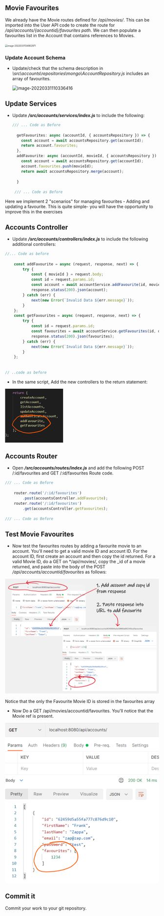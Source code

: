 ## Movie Favourites



We already have the Movie routes defined for */api/movies/*. This can be imported into the User API code to create the route for  */api/accounts/{accountid}/favourites path*. We can then populate a favourites list in the Account that contains references to Movies. 

<img src="./img/image-20220331134902971.png" alt="image-20220331134902971" style="zoom:50%;" />

### Update Account Schema

- Update/check that the schema description in  *\src\accounts\repositories\mongo\AccountRepository.js* includes an array of favourites.

  ![image-20220331110336416](C:\Users\Frank\AppData\Roaming\Typora\typora-user-images\image-20220331110336416.png)


## Update Services

- Update ***/src/accounts/services/index.js*** to include the following:

  ~~~javascript
  /// ... Code as Before
  
    getFavourites: async (accountId, { accountsRepository }) => {
      const account = await accountsRepository.get(accountId);
      return account.favourites;
    },
    addFavourite: async (accountId, movieId, { accountsRepository }) => {
      const account = await accountsRepository.get(accountId);
      account.favourites.push(movieId);
      return await accountsRepository.merge(account);
      
    }
    
   /// ... Code as Before
  ~~~

Here we implement 2 "scenarios" for managing favourites - Adding and updating a favourite. This is quite simple- you will have the opportunity to improve this in the exercises

## Accounts Controller

+ Update ***/src/accounts/controllers/index.js*** to include the following additional controllers:

  

~~~javascript
//... Code as before

	const addFavourite = async (request, response, next) => {
        try {
            const { movieId } = request.body;
            const id = request.params.id;
            const account = await accountService.addFavourite(id, movieId, dependencies);
            response.status(200).json(account);
        } catch (err) {
            next(new Error(`Invalid Data ${err.message}`));
        }
    };
    const getFavourites = async (request, response, next) => {
        try {
            const id = request.params.id;
            const favourites = await accountService.getFavourites(id, dependencies);
            response.status(200).json(favourites);
        } catch (err) {
            next(new Error(`Invalid Data ${err.message}`));
        }
    };


// ..code as before

~~~

+ In the same script, Add the new controllers to the return statement:

<img src="./img/image-20220331125622115.png" alt="image-20220331125622115" style="zoom:67%;" />



## Accounts Router

- Open ***/src/accounts/routes/index.js*** and add the following POST /:id/favourites and GET /:id/favourites Route code.

~~~javascript
/// ... Code as Before

    router.route('/:id/favourites')
        .post(accountsController.addFavourite);
    router.route('/:id/favourites')
        .get(accountsController.getFavourites);

/// ... Code as Before
~~~



## Test Movie Favourites

- Now test the  favourites routes by adding a favourite movie to an account. You'll need to get a valid movie ID and account ID. For the account ID, first create an account and then copy the id returned.
   For a valid Movie ID,  do a GET on */api/movies/, copy the _id of a  movie returned, and paste into the body of the POST */api/accounts/accountid/favourites* as follows:  

<img src="./img/image-20220331131704778.png" alt="image-20220331131704778" style="zoom: 50%;" />

Notice that the only the Favourite Movie ID is stored in the favourites array 

+ Now Do a GET /api/movies/accountid/favourites. You'll notice that the Movie ref is present.

![image-20220331132543650](./img/image-20220331132543650.png)



## Commit it

Commit your work to your git repository.